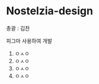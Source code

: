 # Nostelzia-design

<p>총괄 : 김찬</p>
<p>피그마 사용하여 개발</p>

<ol>
  <li>ㅇㅅㅇ</li>
  <li>ㅇㅅㅇ</li>
  <li>ㅇㅅㅇ</li>
  <li>ㅇㅅㅇ</li>
</ol>
